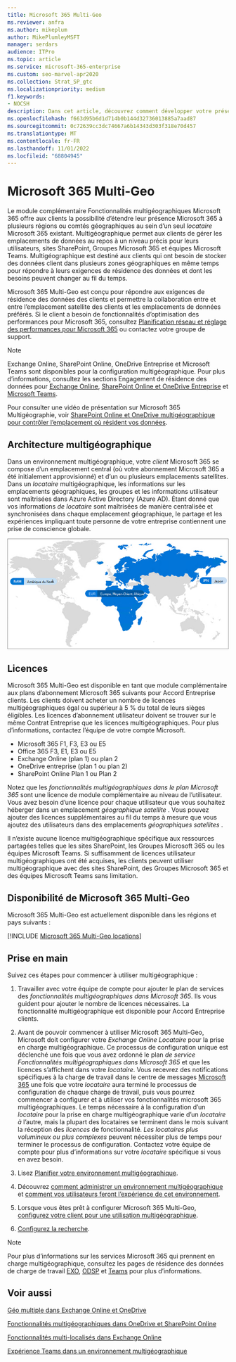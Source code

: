 ```yaml
---
title: Microsoft 365 Multi-Geo
ms.reviewer: anfra
ms.author: mikeplum
author: MikePlumleyMSFT
manager: serdars
audience: ITPro
ms.topic: article
ms.service: microsoft-365-enterprise
ms.custom: seo-marvel-apr2020
ms.collection: Strat_SP_gtc
ms.localizationpriority: medium
f1.keywords:
- NOCSH
description: Dans cet article, découvrez comment développer votre présence Microsoft 365 dans plusieurs régions géographiques avec Microsoft 365 Multigéographie.
ms.openlocfilehash: f663d95b6d1d714b0b144d32736013885a7aad87
ms.sourcegitcommit: 0c72639cc3dc74667a6b14343d303f318e70d457
ms.translationtype: MT
ms.contentlocale: fr-FR
ms.lasthandoff: 11/01/2022
ms.locfileid: "68804945"
---
```

# <a name="microsoft-365-multi-geo"></a>Microsoft 365 Multi-Geo

Le module complémentaire Fonctionnalités multigéographiques Microsoft 365 offre aux clients la possibilité d’étendre leur présence Microsoft 365 à plusieurs régions ou comtés géographiques au sein d’un seul _locataire_ Microsoft 365 existant. Multigéographique permet aux clients de gérer les emplacements de données au repos à un niveau précis pour leurs utilisateurs, sites SharePoint, Groupes Microsoft 365 et équipes Microsoft Teams. Multigéographique est destiné aux clients qui ont besoin de stocker des données client dans plusieurs zones géographiques en même temps pour répondre à leurs exigences de résidence des données et dont les besoins peuvent changer au fil du temps.
  
Microsoft 365 Multi-Geo est conçu pour répondre aux exigences de résidence des données des clients et permettre la collaboration entre et entre l’emplacement satellite des clients et les emplacements de données préférés. Si le client a besoin de fonctionnalités d’optimisation des performances pour Microsoft 365, consultez <a href="https://support.office.com/article/e5f1228c-da3c-4654-bf16-d163daee8848" target="_blank">Planification réseau et réglage des performances pour Microsoft 365</a> ou contactez votre groupe de support.

>[!NOTE]
>Exchange Online, SharePoint Online, OneDrive Entreprise et Microsoft Teams sont disponibles pour la configuration multigéographique. Pour plus d’informations, consultez les sections Engagement de résidence des données pour [Exchange Online](m365-dr-workload-exo.md), [SharePoint Online et OneDrive Entreprise](m365-dr-workload-spo.md) et [Microsoft Teams](m365-dr-workload-teams.md#data-residency-commitments-available).

Pour consulter une vidéo de présentation sur Microsoft 365 Multigéographie, voir [SharePoint Online et OneDrive multigéographique pour contrôler l’emplacement où résident vos données](https://www.youtube.com/watch?v=Do9U3JuROhk).

## <a name="multi-geo-architecture"></a>Architecture multigéographique

Dans un environnement multigéographique, votre _client_ Microsoft 365 se compose d’un emplacement central (où votre abonnement Microsoft 365 a été initialement approvisionné) et d’un ou plusieurs emplacements satellites. Dans un _locataire_ multigéographique, les informations sur les emplacements géographiques, les groupes et les informations utilisateur sont maîtrisées dans Azure Active Directory (Azure AD). Étant donné que vos informations _de locataire_ sont maîtrisées de manière centralisée et synchronisées dans chaque emplacement géographique, le partage et les expériences impliquant toute personne de votre entreprise contiennent une prise de conscience globale.

![Capture d'écran de la carte multi-géo depuis le centre d'administration SharePoint.](../media/multi-geo-world-map.png)

## <a name="licensing"></a>Licences

Microsoft 365 Multi-Geo est disponible en tant que module complémentaire aux plans d’abonnement Microsoft 365 suivants pour Accord Entreprise clients. Les clients doivent acheter un nombre de licences multigéographiques égal ou supérieur à 5 % du total de leurs sièges éligibles. Les licences d’abonnement utilisateur doivent se trouver sur le même Contrat Entreprise que les licences multigéographiques. Pour plus d’informations, contactez l’équipe de votre compte Microsoft.

- Microsoft 365 F1, F3, E3 ou E5
- Office 365 F3, E1, E3 ou E5
- Exchange Online (plan 1) ou plan 2
- OneDrive entreprise (plan 1 ou plan 2)
- SharePoint Online Plan 1 ou Plan 2

Notez que les _fonctionnalités multigéographiques dans le plan Microsoft 365_ sont une licence de module complémentaire au niveau de l’utilisateur. Vous avez besoin d’une licence pour chaque utilisateur que vous souhaitez héberger dans un emplacement _géographique satellite_ . Vous pouvez ajouter des licences supplémentaires au fil du temps à mesure que vous ajoutez des utilisateurs dans des emplacements _géographiques satellites_ .

Il n’existe aucune licence multigéographique spécifique aux ressources partagées telles que les sites SharePoint, les Groupes Microsoft 365 ou les équipes Microsoft Teams. Si suffisamment de licences utilisateur multigéographiques ont été acquises, les clients peuvent utiliser multigéographique avec des sites SharePoint, des Groupes Microsoft 365 et des équipes Microsoft Teams sans limitation.

## <a name="microsoft-365-multi-geo-availability"></a>Disponibilité de Microsoft 365 Multi-Geo

Microsoft 365 Multi-Geo est actuellement disponible dans les régions et pays suivants :

[!INCLUDE [Microsoft 365 Multi-Geo locations](../includes/microsoft-365-multi-geo-locations.md)]

## <a name="getting-started"></a>Prise en main

Suivez ces étapes pour commencer à utiliser multigéographique :

1. Travailler avec votre équipe de compte pour ajouter le plan de services des _fonctionnalités multigéographiques dans Microsoft 365_. Ils vous guident pour ajouter le nombre de licences nécessaires. La fonctionnalité multigéographique est disponible pour Accord Entreprise clients.

2. Avant de pouvoir commencer à utiliser Microsoft 365 Multi-Geo, Microsoft doit configurer votre _Exchange Online Locataire_ pour la prise en charge multigéographique. Ce processus de configuration unique est déclenché une fois que vous avez ordonné le plan _de service Fonctionnalités multigéographiques dans Microsoft 365_ et que les licences s’affichent dans votre _locataire_. Vous recevrez des notifications spécifiques à la charge de travail dans le centre de messages [Microsoft 365](https://support.office.com/article/38FB3333-BFCC-4340-A37B-DEDA509C2093) une fois que votre _locataire_ aura terminé le processus de configuration de chaque charge de travail, puis vous pourrez commencer à configurer et à utiliser vos fonctionnalités microsoft 365 multigéographiques. Le temps nécessaire à la configuration d’un _locataire_ pour la prise en charge multigéographique varie d’un _locataire_ _à_ l’autre, mais la plupart des locataires se terminent dans le mois suivant la réception des _licences_ de fonctionnalité. _Les locataires plus volumineux ou plus complexes_ peuvent nécessiter plus de temps pour terminer le processus de configuration. Contactez votre équipe de compte pour plus d’informations sur votre _locataire_ spécifique si vous en avez besoin.

3. Lisez [Planifier votre environnement multigéographique](plan-for-multi-geo.md).

4. Découvrez [comment administrer un environnement multigéographique](administering-a-multi-geo-environment.md) et [comment vos utilisateurs feront l’expérience de cet environnement](multi-geo-user-experience.md).

5. Lorsque vous êtes prêt à configurer Microsoft 365 Multi-Geo, [configurez votre client pour une utilisation multigéographique](multi-geo-tenant-configuration.md).

6. [Configurez la recherche](configure-search-for-multi-geo.md).
  
> [!NOTE]
> Pour plus d’informations sur les services Microsoft 365 qui prennent en charge multigéographique, consultez les pages de résidence des données de charge de travail [EXO](m365-dr-workload-exo.md), [ODSP](m365-dr-workload-spo.md) et [Teams](m365-dr-workload-teams.md) pour plus d’informations.


## <a name="see-also"></a>Voir aussi

[Géo multiple dans Exchange Online et OneDrive](https://Aka.ms/GoMultiGeo)

[Fonctionnalités multigéographiques dans OneDrive et SharePoint Online](multi-geo-capabilities-in-onedrive-and-sharepoint-online-in-microsoft-365.md)

[Fonctionnalités multi-localisés dans Exchange Online](multi-geo-capabilities-in-exchange-online.md)

[Expérience Teams dans un environnement multigéographique](/microsoftteams/teams-experience-o365odb-spo-multi-geo)
